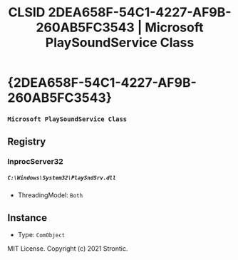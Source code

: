 ﻿---
title: "CLSID 2DEA658F-54C1-4227-AF9B-260AB5FC3543 | Microsoft PlaySoundService Class"
excerpt: What is COM-Object CLSID 2DEA658F-54C1-4227-AF9B-260AB5FC3543?
---

# {2DEA658F-54C1-4227-AF9B-260AB5FC3543}

### `Microsoft PlaySoundService Class`

## Registry


### InprocServer32

##### `C:\Windows\System32\PlaySndSrv.dll`
* ThreadingModel: `Both`

## Instance

* Type: `ComObject`

MIT License. Copyright (c) 2021 Strontic.


